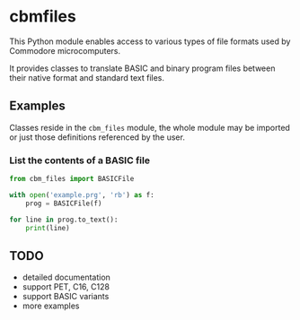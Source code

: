 # cbmfiles

This Python module enables access to various types of file formats used by Commodore microcomputers.

It provides classes to translate BASIC and binary program files between their native format and standard text files.


## Examples

Classes reside in the `cbm_files` module, the whole module may be imported or just those definitions referenced by the user.

### List the contents of a BASIC file

```python
from cbm_files import BASICFile

with open('example.prg', 'rb') as f:
    prog = BASICFile(f)

for line in prog.to_text():
    print(line)
```


## TODO

- detailed documentation
- support PET, C16, C128
- support BASIC variants
- more examples
